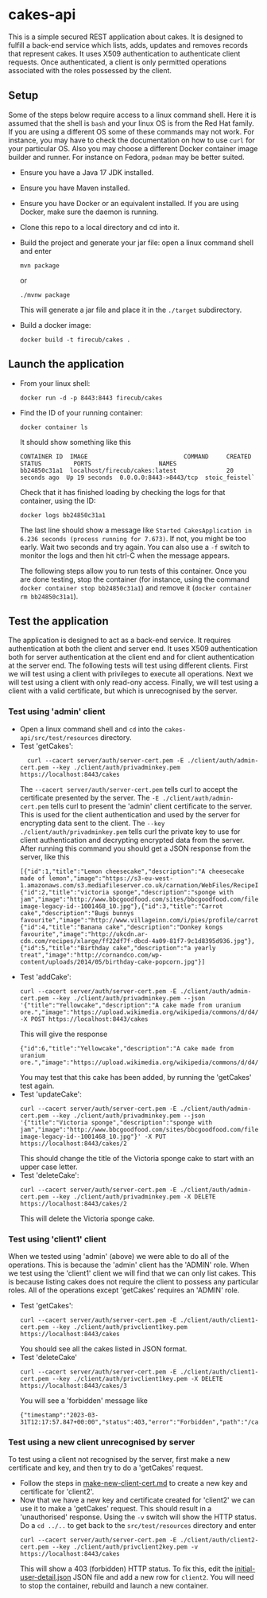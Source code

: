 # cakes-api
This is a simple secured REST application about cakes. It is designed to fulfill a back-end service which lists, adds, updates and removes records that represent cakes.
It uses X509 authentication to authenticate client requests. Once authenticated, a client is only permitted
operations associated with the roles possessed by the client.

## Setup
Some of the steps below require access to a linux command shell. Here it is assumed that the shell is `bash` and your linux OS is from the Red Hat family. If you are using a different OS
some of these commands may not work. For instance, you may have to check the documentation on how to use `curl` for your particular OS. Also you may choose a different Docker container image builder and runner.
For instance on Fedora, `podman` may be better suited.
- Ensure you have a Java 17 JDK installed.
- Ensure you have Maven installed.
- Ensure you have Docker or an equivalent installed. If you are using Docker, make sure the daemon is running.
- Clone this repo to a local directory and cd into it.
- Build the project and generate your jar file: open a linux command shell and enter

   `mvn package`

  or

  `./mvnw package`

  This will generate a jar file and place it in the `./target` subdirectory.
- Build a docker image:

  `docker build -t firecub/cakes .`

## Launch the application
 - From your linux shell:

   `docker run -d -p 8443:8443 firecub/cakes`
 - Find the ID of your running container: 

   `docker container ls`
   
   It should show something like this

    ```
    CONTAINER ID  IMAGE                           COMMAND     CREATED         STATUS         PORTS                   NAMES
    bb24850c31a1  localhost/firecub/cakes:latest              20 seconds ago  Up 19 seconds  0.0.0.0:8443->8443/tcp  stoic_feistel`
   ``` 
   
    Check that it has finished loading by checking the logs for that container, using the ID:

    `docker logs bb24850c31a1`

    The last line should show a message like `Started CakesApplication in 6.236 seconds (process running for 7.673)`.
    If not, you might be too early. Wait two seconds and try again. You can also use a `-f` switch to monitor the logs
    and then hit ctrl-C when the message appears.

    The following steps allow you to run tests of this container. Once you are done
    testing, stop the container (for instance, using the command `docker container stop bb24850c31a1`) and remove it (`docker container rm bb24850c31a1`).

## Test the application
The application is designed to act as a back-end service. It requires authentication at both the client and server end. It uses X509 authentication
both for server authentication at the client end and for client authentication at the server end. The following tests will test using different
clients. First we will test using a client with privileges to execute all operations. Next we will test using a client with only read-ony access.
Finally, we will test using a client with a valid certificate, but which is unrecognised by the server.
### Test using 'admin' client
- Open a linux command shell and `cd` into the `cakes-api/src/test/resources` directory.
- Test 'getCakes':
   ```
     curl --cacert server/auth/server-cert.pem -E ./client/auth/admin-cert.pem --key ./client/auth/privadminkey.pem https://localhost:8443/cakes
   ```
  The `--cacert server/auth/server-cert.pem` tells curl to accept the certificate presented by the server.
  The `-E ./client/auth/admin-cert.pem` tells curl to present the 'admin' client certificate to the server. This is used for the client authentication and used by the
  server for encrypting data sent to the client.
  The `--key ./client/auth/privadminkey.pem` tells curl the private key to use for client authentication and decrypting encrypted data from
  the server. After running this command you should get a JSON response from the server, like this
  ```
  [{"id":1,"title":"Lemon cheesecake","description":"A cheesecake made of lemon","image":"https://s3-eu-west-1.amazonaws.com/s3.mediafileserver.co.uk/carnation/WebFiles/RecipeImages/lemoncheesecake_lg.jpg"},{"id":2,"title":"victoria sponge","description":"sponge with jam","image":"http://www.bbcgoodfood.com/sites/bbcgoodfood.com/files/recipe_images/recipe-image-legacy-id--1001468_10.jpg"},{"id":3,"title":"Carrot cake","description":"Bugs bunnys favourite","image":"http://www.villageinn.com/i/pies/profile/carrotcake_main1.jpg"},{"id":4,"title":"Banana cake","description":"Donkey kongs favourite","image":"http://ukcdn.ar-cdn.com/recipes/xlarge/ff22df7f-dbcd-4a09-81f7-9c1d8395d936.jpg"},{"id":5,"title":"Birthday cake","description":"a yearly treat","image":"http://cornandco.com/wp-content/uploads/2014/05/birthday-cake-popcorn.jpg"}]
  ```
- Test 'addCake':
  ```
  curl --cacert server/auth/server-cert.pem -E ./client/auth/admin-cert.pem --key ./client/auth/privadminkey.pem --json '{"title":"Yellowcake","description":"A cake made from uranium ore.","image":"https://upload.wikimedia.org/wikipedia/commons/d/d4/Yellowcake.jpg"}' -X POST https://localhost:8443/cakes
  ```
  This will give the response
  ```
  {"id":6,"title":"Yellowcake","description":"A cake made from uranium ore.","image":"https://upload.wikimedia.org/wikipedia/commons/d/d4/Yellowcake.jpg"}
  ```
  You may test that this cake has been added, by running the 'getCakes' test again.
- Test 'updateCake':
  ```
  curl --cacert server/auth/server-cert.pem -E ./client/auth/admin-cert.pem --key ./client/auth/privadminkey.pem --json '{"title":"Victoria sponge","description":"sponge with jam","image":"http://www.bbcgoodfood.com/sites/bbcgoodfood.com/files/recipe_images/recipe-image-legacy-id--1001468_10.jpg"}' -X PUT https://localhost:8443/cakes/2
  ```
  This should change the title of the Victoria sponge cake to start with an upper case letter.
- Test 'deleteCake':
  ```
  curl --cacert server/auth/server-cert.pem -E ./client/auth/admin-cert.pem --key ./client/auth/privadminkey.pem -X DELETE https://localhost:8443/cakes/2
  ```
  This will delete the Victoria sponge cake.

### Test using 'client1' client
When we tested using 'admin' (above) we were able to do all of the operations. This is because the 'admin' client has the 'ADMIN' role. When we test using the 'client1'
client we will find that we can only list cakes. This is because listing cakes does not require the client to
possess any particular roles. All of the operations except 'getCakes' requires an 'ADMIN' role.
- Test 'getCakes':
  ```
  curl --cacert server/auth/server-cert.pem -E ./client/auth/client1-cert.pem --key ./client/auth/privclient1key.pem https://localhost:8443/cakes
  ```
  You should see all the cakes listed in JSON format.
- Test 'deleteCake'
  ```
  curl --cacert server/auth/server-cert.pem -E ./client/auth/client1-cert.pem --key ./client/auth/privclient1key.pem -X DELETE https://localhost:8443/cakes/3
  ```
  You will see a 'forbidden' message like
  ```
  {"timestamp":"2023-03-31T12:17:57.847+00:00","status":403,"error":"Forbidden","path":"/cakes/3"}
  ```
### Test using a new client unrecognised by server
To test using a client not recognised by the server, first make a new certificate and key, and then try to do a 'getCakes' request.
- Follow the steps in [make-new-client-cert.md](make-new-client-cert.md) to create a new key and certificate for 'client2'.
- Now that we have a new key and certificate created for 'client2' we can use it to make a 'getCakes' request. This should result in a 'unauthorised' response. Using the `-v` switch
  will show the HTTP status. Do a `cd ../..` to get back to the `src/test/resources` directory and enter
  ```
  curl --cacert server/auth/server-cert.pem -E ./client/auth/client2-cert.pem --key ./client/auth/privclient2key.pem -v https://localhost:8443/cakes
   ```
  This will show a 403 (forbidden) HTTP status. To fix this, edit the [initial-user-detail.json](src/main/resources/static/initial-user-detail.json) JSON file and add a new row for `client2`.
  You will need to stop the container, rebuild and launch a new container.

